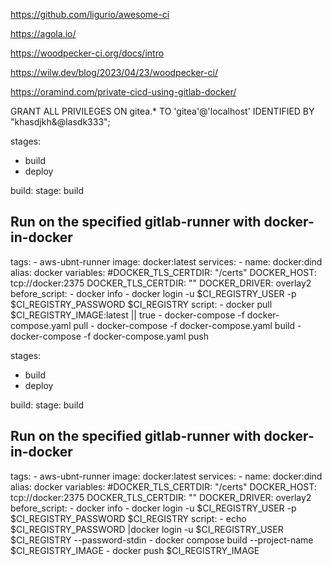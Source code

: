 https://github.com/ligurio/awesome-ci

https://agola.io/

https://woodpecker-ci.org/docs/intro

https://wilw.dev/blog/2023/04/23/woodpecker-ci/

https://oramind.com/private-cicd-using-gitlab-docker/



GRANT ALL PRIVILEGES ON gitea.* TO 'gitea'@'localhost' IDENTIFIED BY "khasdjkh&@lasdk333";



stages:
  - build
  - deploy

build:
  stage: build
  ## Run on the specified gitlab-runner with docker-in-docker
  tags:
    - aws-ubnt-runner
  image: docker:latest
  services:
    - name: docker:dind
      alias: docker
  variables:
    #DOCKER_TLS_CERTDIR: "/certs"
    DOCKER_HOST: tcp://docker:2375
    DOCKER_TLS_CERTDIR: ""
    DOCKER_DRIVER: overlay2
  before_script:
    - docker info
    - docker login -u $CI_REGISTRY_USER -p $CI_REGISTRY_PASSWORD $CI_REGISTRY
  script:
    - docker pull $CI_REGISTRY_IMAGE:latest || true
    - docker-compose -f docker-compose.yaml pull
    - docker-compose -f docker-compose.yaml build
    - docker-compose -f docker-compose.yaml push




stages:
  - build
  - deploy

build:
  stage: build
  ## Run on the specified gitlab-runner with docker-in-docker
  tags:
    - aws-ubnt-runner
  image: docker:latest
  services:
    - name: docker:dind
      alias: docker
  variables:
    #DOCKER_TLS_CERTDIR: "/certs"
    DOCKER_HOST: tcp://docker:2375
    DOCKER_TLS_CERTDIR: ""
    DOCKER_DRIVER: overlay2
  before_script:
    - docker info
    - docker login -u $CI_REGISTRY_USER -p $CI_REGISTRY_PASSWORD $CI_REGISTRY
  script:
    - echo $CI_REGISTRY_PASSWORD |docker login -u $CI_REGISTRY_USER $CI_REGISTRY --password-stdin
    - docker compose build --project-name $CI_REGISTRY_IMAGE
    - docker push $CI_REGISTRY_IMAGE
